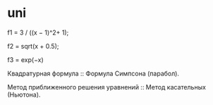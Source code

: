 # uni
f1 = 3 / ((x − 1)^2+ 1);

f2 =  sqrt(x + 0.5);

f3 = exp(−x)

Квадратурная формула :: Формула Симпсона (парабол).

Метод приближенного решения уравнений :: Метод касательных (Ньютона).

